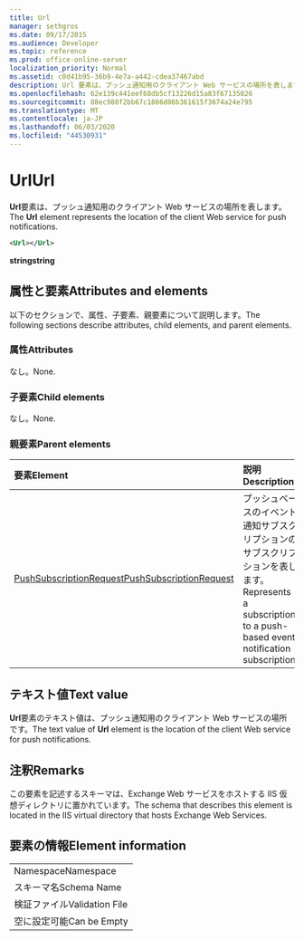 ```yaml
---
title: Url
manager: sethgros
ms.date: 09/17/2015
ms.audience: Developer
ms.topic: reference
ms.prod: office-online-server
localization_priority: Normal
ms.assetid: c0d41b95-36b9-4e7a-a442-cdea37467abd
description: Url 要素は、プッシュ通知用のクライアント Web サービスの場所を表します。
ms.openlocfilehash: 62e139c441eef68db5cf13226d15a83f67135026
ms.sourcegitcommit: 88ec988f2bb67c1866d06b361615f3674a24e795
ms.translationtype: MT
ms.contentlocale: ja-JP
ms.lasthandoff: 06/03/2020
ms.locfileid: "44530931"
---
```

# <a name="url"></a><span data-ttu-id="cdabe-103">Url</span><span class="sxs-lookup"><span data-stu-id="cdabe-103">Url</span></span>

<span data-ttu-id="cdabe-104">**Url**要素は、プッシュ通知用のクライアント Web サービスの場所を表します。</span><span class="sxs-lookup"><span data-stu-id="cdabe-104">The **Url** element represents the location of the client Web service for push notifications.</span></span> 
  
```XML
<Url></Url>
```

 <span data-ttu-id="cdabe-105">**string**</span><span class="sxs-lookup"><span data-stu-id="cdabe-105">**string**</span></span>
## <a name="attributes-and-elements"></a><span data-ttu-id="cdabe-106">属性と要素</span><span class="sxs-lookup"><span data-stu-id="cdabe-106">Attributes and elements</span></span>

<span data-ttu-id="cdabe-107">以下のセクションで、属性、子要素、親要素について説明します。</span><span class="sxs-lookup"><span data-stu-id="cdabe-107">The following sections describe attributes, child elements, and parent elements.</span></span>
  
### <a name="attributes"></a><span data-ttu-id="cdabe-108">属性</span><span class="sxs-lookup"><span data-stu-id="cdabe-108">Attributes</span></span>

<span data-ttu-id="cdabe-109">なし。</span><span class="sxs-lookup"><span data-stu-id="cdabe-109">None.</span></span>
  
### <a name="child-elements"></a><span data-ttu-id="cdabe-110">子要素</span><span class="sxs-lookup"><span data-stu-id="cdabe-110">Child elements</span></span>

<span data-ttu-id="cdabe-111">なし。</span><span class="sxs-lookup"><span data-stu-id="cdabe-111">None.</span></span>
  
### <a name="parent-elements"></a><span data-ttu-id="cdabe-112">親要素</span><span class="sxs-lookup"><span data-stu-id="cdabe-112">Parent elements</span></span>

|<span data-ttu-id="cdabe-113">**要素**</span><span class="sxs-lookup"><span data-stu-id="cdabe-113">**Element**</span></span>|<span data-ttu-id="cdabe-114">**説明**</span><span class="sxs-lookup"><span data-stu-id="cdabe-114">**Description**</span></span>|
|:-----|:-----|
|[<span data-ttu-id="cdabe-115">PushSubscriptionRequest</span><span class="sxs-lookup"><span data-stu-id="cdabe-115">PushSubscriptionRequest</span></span>](pushsubscriptionrequest.md) <br/> |<span data-ttu-id="cdabe-116">プッシュベースのイベント通知サブスクリプションのサブスクリプションを表します。</span><span class="sxs-lookup"><span data-stu-id="cdabe-116">Represents a subscription to a push-based event notification subscription.</span></span>  <br/> |
   
## <a name="text-value"></a><span data-ttu-id="cdabe-117">テキスト値</span><span class="sxs-lookup"><span data-stu-id="cdabe-117">Text value</span></span>

<span data-ttu-id="cdabe-118">**Url**要素のテキスト値は、プッシュ通知用のクライアント Web サービスの場所です。</span><span class="sxs-lookup"><span data-stu-id="cdabe-118">The text value of **Url** element is the location of the client Web service for push notifications.</span></span> 
  
## <a name="remarks"></a><span data-ttu-id="cdabe-119">注釈</span><span class="sxs-lookup"><span data-stu-id="cdabe-119">Remarks</span></span>

<span data-ttu-id="cdabe-120">この要素を記述するスキーマは、Exchange Web サービスをホストする IIS 仮想ディレクトリに置かれています。</span><span class="sxs-lookup"><span data-stu-id="cdabe-120">The schema that describes this element is located in the IIS virtual directory that hosts Exchange Web Services.</span></span>
  
## <a name="element-information"></a><span data-ttu-id="cdabe-121">要素の情報</span><span class="sxs-lookup"><span data-stu-id="cdabe-121">Element information</span></span>

||
|:-----|
|<span data-ttu-id="cdabe-122">Namespace</span><span class="sxs-lookup"><span data-stu-id="cdabe-122">Namespace</span></span>  <br/> |
|<span data-ttu-id="cdabe-123">スキーマ名</span><span class="sxs-lookup"><span data-stu-id="cdabe-123">Schema Name</span></span>  <br/> |
|<span data-ttu-id="cdabe-124">検証ファイル</span><span class="sxs-lookup"><span data-stu-id="cdabe-124">Validation File</span></span>  <br/> |
|<span data-ttu-id="cdabe-125">空に設定可能</span><span class="sxs-lookup"><span data-stu-id="cdabe-125">Can be Empty</span></span>  <br/> |
   

